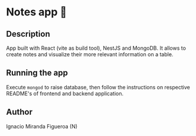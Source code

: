 # Notes app 📝

## Description

App built with React (vite as build tool), NestJS and MongoDB. It allows to create notes and visualize their more relevant information on a table.

## Running the app

Execute `mongod` to raise database, then follow the instructions on respective README's of frontend and backend application.

## Author

Ignacio Miranda Figueroa (N)
